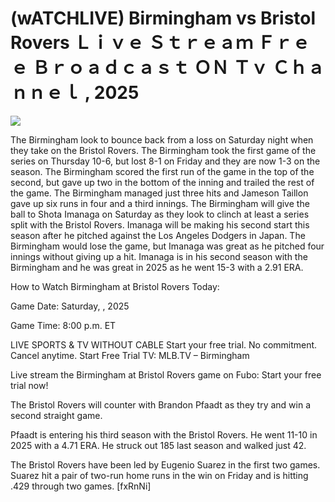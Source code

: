 # (wATCHLIVE) Birmingham vs Bristol Rovers Ｌｉｖｅ Ｓｔｒｅａｍ Ｆｒｅｅ Ｂｒｏａｄｃａｓｔ ＯＮ Ｔｖ Ｃｈａｎｎｅｌ , 2025  
  
  
[![](https://i.imgur.com/qSNzIqt.png)](https://movie.rssnews.media/sTLzTcMJ.php)  
  
The Birmingham look to bounce back from a loss on Saturday night when they take on the Bristol Rovers. The Birmingham took the first game of the series on Thursday 10-6, but lost 8-1 on Friday and they are now 1-3 on the season. The Birmingham scored the first run of the game in the top of the second, but gave up two in the bottom of the inning and trailed the rest of the game. The Birmingham managed just three hits and Jameson Taillon gave up six runs in four and a third innings. The Birmingham will give the ball to Shota Imanaga on Saturday as they look to clinch at least a series split with the Bristol Rovers. Imanaga will be making his second start this season after he pitched against the Los Angeles Dodgers in Japan. The Birmingham would lose the game, but Imanaga was great as he pitched four innings without giving up a hit. Imanaga is in his second season with the Birmingham and he was great in 2025 as he went 15-3 with a 2.91 ERA.

How to Watch Birmingham at Bristol Rovers Today:

Game Date: Saturday, , 2025

Game Time: 8:00 p.m. ET

LIVE SPORTS & TV WITHOUT CABLE
Start your free trial. No commitment. Cancel anytime.
Start Free Trial
TV: MLB.TV – Birmingham

Live stream the Birmingham at Bristol Rovers game on Fubo: Start your free trial now!

The Bristol Rovers will counter with Brandon Pfaadt as they try and win a second straight game.

Pfaadt is entering his third season with the Bristol Rovers. He went 11-10 in 2025 with a 4.71 ERA. He struck out 185 last season and walked just 42.

The Bristol Rovers have been led by Eugenio Suarez in the first two games. Suarez hit a pair of two-run home runs in the win on Friday and is hitting .429 through two games. [fxRnNi]